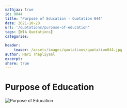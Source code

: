 ```yaml
---
mathjax: true
id: 9044
title: "Purpose of Education - Quotation 044"
date: 2021-10-28
url: '/quotations/purpose-of-education'
tags: [WIA Quotations] 
categories: 

header:
    teaser: /assets/images/quotations/quotation044.jpg
author: Hari Thapliyaal 
excerpt:
share: true 
---
```


# Purpose of Education

![Purpose of Education](/assets/images/quotations/quotation044.jpg)
